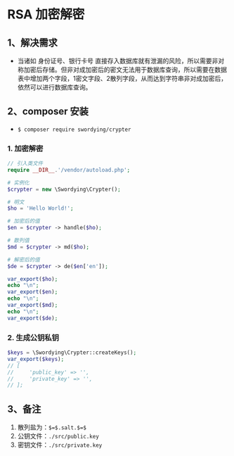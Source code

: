 # RSA 加密解密

## 1、解决需求
- 当诸如 身份证号、银行卡号 直接存入数据库就有泄漏的风险，所以需要非对称加密后存储。但非对成加密后的密文无法用于数据库查询，所以需要在数据表中增加两个字段，1密文字段、2散列字段，从而达到字符串非对成加密后，依然可以进行数据库查询。

## 2、composer 安装

- ` $ composer require swordying/crypter `

### 1. 加密解密
```php
// 引入类文件
require __DIR__.'/vendor/autoload.php';

# 实例化
$crypter = new \Swordying\Crypter();

# 明文
$ho = 'Hello World!';

# 加密后的值
$en = $crypter -> handle($ho);

# 散列值
$md = $crypter -> md($ho);

# 解密后的值
$de = $crypter -> de($en['en']);

var_export($ho);
echo "\n";
var_export($en);
echo "\n";
var_export($md);
echo "\n";
var_export($de);
```

### 2. 生成公钥私钥
```php
$keys = \Swordying\Crypter::createKeys();
var_export($keys);
// [
//     'public_key' => '',
//     'private_key' => '',
// ];
```

## 3、备注
1. 散列盐为：` $=$.salt.$=$ `
2. 公钥文件：` ./src/public.key `
3. 密钥文件：` ./src/private.key `
